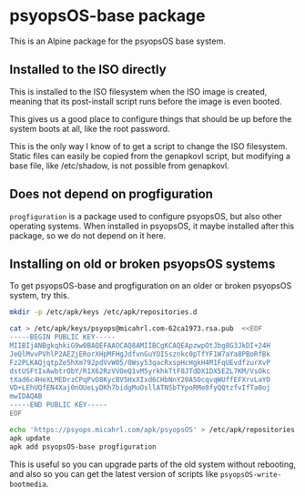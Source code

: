# psyopsOS-base package

This is an Alpine package for the psyopsOS base system.

## Installed to the ISO directly

This is installed to the ISO filesystem when the ISO image is created,
meaning that its post-install script runs before the image is even booted.

This gives us a good place to configure things that should be up before the system boots at all,
like the root password.

This is the only way I know of to get a script to change the ISO filesystem.
Static files can easily be copied from the genapkovl script,
but modifying a base file, like /etc/shadow, is not possible from genapkovl.

## Does not depend on progfiguration

`progfiguration` is a package used to configure psyopsOS, but also other operating systems.
When installed in psyopsOS,
it maybe installed after this package,
so we do not depend on it here.

## Installing on old or broken psyopsOS systems

To get psyopsOS-base and progfiguration on an older or broken psyopsOS system,
try this.

```sh
mkdir -p /etc/apk/keys /etc/apk/repositories.d

cat > /etc/apk/keys/psyops@micahrl.com-62ca1973.rsa.pub  <<EOF
-----BEGIN PUBLIC KEY-----
MIIBIjANBgkqhkiG9w0BAQEFAAOCAQ8AMIIBCgKCAQEApzwpOtJbg8G3JkDI+24H
JeQlMvvPVhlP2AEZjERorXHpMFHgJdfvnGuYOISsznkc0pTfYF1W7aYa8PBoRfBk
Fz2PLKAQjqtpZe5hXm792pdVvW05/0Wsy53qacRxspHcHgkH4M1FqUEvdfzurXvP
dstUSFtIxAwbtrObY/R1X62RzVVOeQ1vM5yrkhkTtF8JTdDX1DX5EZL7KM/VsOkc
tXad6c4HeXLMEDrzCPqPvO8KycBV5HxXIxd6CHbNnY20A5OcqvqWUffEFXrvLaYO
VD+LEhUQfEN4Xaj0nOUeLyDKh7bidgMuOsllATNSbTYpoRMe8fyQQtzfvIfTa0oj
mwIDAQAB
-----END PUBLIC KEY-----
EOF

echo 'https://psyops.micahrl.com/apk/psyopsOS' > /etc/apk/repositories.d/psyopsOS.list
apk update
apk add psyopsOS-base progfiguration
```

This is useful so you can upgrade parts of the old system without rebooting,
and also so you can get the latest version of scripts like `psyopsOS-write-bootmedia`.
